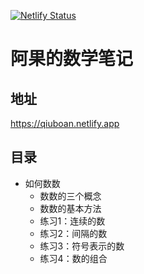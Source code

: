 [![Netlify Status](https://api.netlify.com/api/v1/badges/8cb931c2-82e2-465f-811c-8213100793bb/deploy-status)](https://app.netlify.com/projects/qiuboan/deploys)

# 阿果的数学笔记

## 地址

https://qiuboan.netlify.app

## 目录

* 如何数数
  * 数数的三个概念
  * 数数的基本方法
  * 练习1：连续的数
  * 练习2：间隔的数
  * 练习3：符号表示的数
  * 练习4：数的组合


